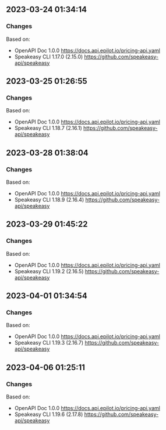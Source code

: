 

## 2023-03-24 01:34:14
### Changes
Based on:
- OpenAPI Doc 1.0.0 https://docs.api.epilot.io/pricing-api.yaml
- Speakeasy CLI 1.17.0 (2.15.0) https://github.com/speakeasy-api/speakeasy

## 2023-03-25 01:26:55
### Changes
Based on:
- OpenAPI Doc 1.0.0 https://docs.api.epilot.io/pricing-api.yaml
- Speakeasy CLI 1.18.7 (2.16.1) https://github.com/speakeasy-api/speakeasy

## 2023-03-28 01:38:04
### Changes
Based on:
- OpenAPI Doc 1.0.0 https://docs.api.epilot.io/pricing-api.yaml
- Speakeasy CLI 1.18.9 (2.16.4) https://github.com/speakeasy-api/speakeasy

## 2023-03-29 01:45:22
### Changes
Based on:
- OpenAPI Doc 1.0.0 https://docs.api.epilot.io/pricing-api.yaml
- Speakeasy CLI 1.19.2 (2.16.5) https://github.com/speakeasy-api/speakeasy

## 2023-04-01 01:34:54
### Changes
Based on:
- OpenAPI Doc 1.0.0 https://docs.api.epilot.io/pricing-api.yaml
- Speakeasy CLI 1.19.3 (2.16.7) https://github.com/speakeasy-api/speakeasy

## 2023-04-06 01:25:11
### Changes
Based on:
- OpenAPI Doc 1.0.0 https://docs.api.epilot.io/pricing-api.yaml
- Speakeasy CLI 1.19.6 (2.17.8) https://github.com/speakeasy-api/speakeasy